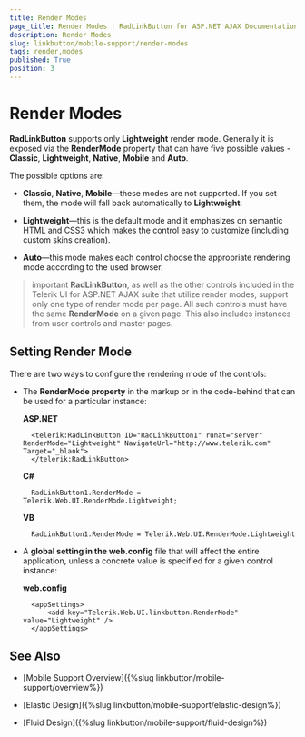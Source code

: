 ```yaml
---
title: Render Modes
page_title: Render Modes | RadLinkButton for ASP.NET AJAX Documentation
description: Render Modes
slug: linkbutton/mobile-support/render-modes
tags: render,modes
published: True
position: 3
---
```


# Render Modes

**RadLinkButton** supports only **Lightweight** render mode. Generally it is exposed via the **RenderMode** property that can have five possible values - **Classic**, **Lightweight**, **Native**, **Mobile** and **Auto**.

The possible options are:

* **Classic**, **Native**, **Mobile**—these modes are not supported. If you set them, the mode will fall back automatically to **Lightweight**.

* **Lightweight**—this is the default mode and it emphasizes on semantic HTML and CSS3 which makes the control easy to customize (including custom skins creation).

* **Auto**—this mode makes each control choose the appropriate rendering mode according to the used browser.

>important **RadLinkButton**, as well as the other controls included in the Telerik UI for ASP.NET AJAX suite that utilize render modes, support only one type of render mode per page. All such controls must have the same **RenderMode** on a given page. This also includes instances from user controls and master pages.



## Setting Render Mode

There are two ways to configure the rendering mode of the controls:

* The **RenderMode property** in the markup or in the code-behind that can be used for a particular instance:

	**ASP.NET**

		<telerik:RadLinkButton ID="RadLinkButton1" runat="server" RenderMode="Lightweight" NavigateUrl="http://www.telerik.com" Target="_blank">
		</telerik:RadLinkButton>

	**C#**

		RadLinkButton1.RenderMode = Telerik.Web.UI.RenderMode.Lightweight;

	**VB**

		RadLinkButton1.RenderMode = Telerik.Web.UI.RenderMode.Lightweight

* A **global setting in the web.config** file that will affect the entire application, unless a concrete value is specified for a given control instance:

	**web.config**

		<appSettings>
			<add key="Telerik.Web.UI.linkbutton.RenderMode" value="Lightweight" />
		</appSettings>


## See Also

 * [Mobile Support Overview]({%slug linkbutton/mobile-support/overview%})

 * [Elastic Design]({%slug linkbutton/mobile-support/elastic-design%})

 * [Fluid Design]({%slug linkbutton/mobile-support/fluid-design%})

